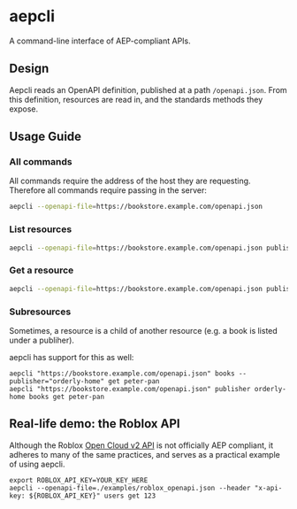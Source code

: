 # aepcli
A command-line interface of AEP-compliant APIs.

## Design

Aepcli reads an OpenAPI definition, published at a path `/openapi.json`. From
this definition, resources are read in, and the standards methods they expose.

## Usage Guide

### All commands

All commands require the address of the host they are requesting. Therefore all
commands require passing in the server:

```bash
aepcli --openapi-file=https://bookstore.example.com/openapi.json
```

### List resources

```bash
aepcli --openapi-file=https://bookstore.example.com/openapi.json publishers list
```

### Get a resource

```bash
aepcli --openapi-file=https://bookstore.example.com/openapi.json publishers get peter-pan
```

### Subresources

Sometimes, a resource is a child of another resource (e.g. a book is listed under a publiher).

aepcli has support for this as well:

```
aepcli "https://bookstore.example.com/openapi.json" books --publisher="orderly-home" get peter-pan
aepcli "https://bookstore.example.com/openapi.json" publisher orderly-home books get peter-pan
```

## Real-life demo: the Roblox API

Although the Roblox [Open Cloud v2
API](https://create.roblox.com/docs/cloud/reference) is not officially AEP
compliant, it adheres to many of the same practices, and serves as a practical
example of using aepcli.

```
export ROBLOX_API_KEY=YOUR_KEY_HERE
aepcli --openapi-file=./examples/roblox_openapi.json --header "x-api-key: ${ROBLOX_API_KEY}" users get 123
```

